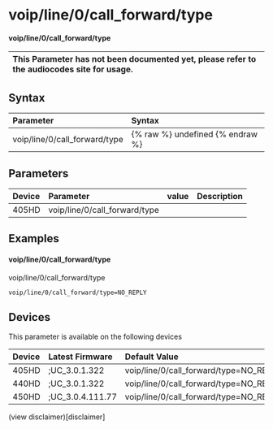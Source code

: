 ﻿---
description: voip/line/0/call_forward/type
search:
    keywords: ['voip','line','0','call_forward','type']
---

# voip/line/0/call_forward/type

#### voip/line/0/call_forward/type


| This Parameter has not been documented yet, please refer to the audiocodes site for usage.  |
| :--- |

## Syntax
| Parameter | Syntax |
| :--- | :--- |
|voip/line/0/call_forward/type | {% raw %} undefined {% endraw %} |

## Parameters
|Device|Parameter|value|Description|
|:---|:---|:---|:---|
| 405HD | voip/line/0/call_forward/type |  |  |

## Examples
#### voip/line/0/call_forward/type

voip/line/0/call_forward/type

```
voip/line/0/call_forward/type=NO_REPLY
```

## Devices
This parameter is available on the following devices

| Device | Latest Firmware | Default Value |
|:---|:---|:---|
| 405HD | ;UC_3.0.1.322 | voip/line/0/call_forward/type=NO_REPLY 
| 440HD | ;UC_3.0.1.322 | voip/line/0/call_forward/type=NO_REPLY 
| 450HD | ;UC_3.0.4.111.77 | voip/line/0/call_forward/type=NO_REPLY 

(view disclaimer)[disclaimer]
